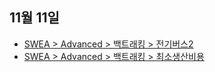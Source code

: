 ## 11월 11일

- [SWEA > Advanced > 백트래킹 > 전기버스2](https://swexpertacademy.com/main/learn/course/subjectDetail.do?courseId=AVuPDYSqAAbw5UW6&subjectId=AWUYGf7K180DFAVT)
- [SWEA > Advanced > 백트래킹 > 최소생산비용](https://swexpertacademy.com/main/learn/course/subjectDetail.do?courseId=AVuPDYSqAAbw5UW6&subjectId=AWUYGf7K180DFAVT)

